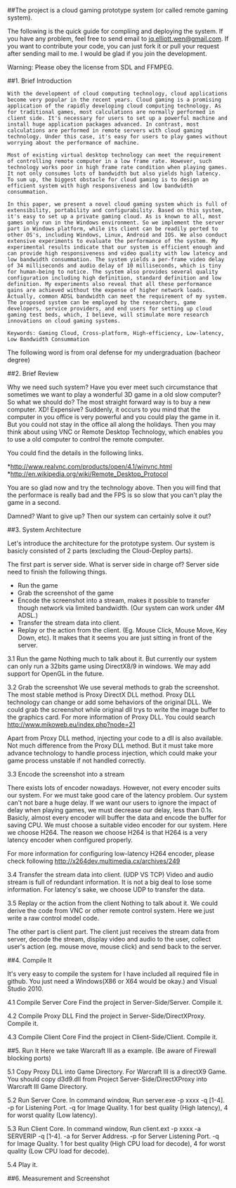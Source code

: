 ﻿
##The project is a cloud gaming prototype system (or called remote gaming system).

The following is the quick guide for compliing and deploying the system. If you have any problem, feel free to send email
to jq.elliott.wen@gmail.com. If you want to contribute your code, you can just fork it or pull your request after sending mail to me. I would be glad if you join the development.

Warning: Please obey the license from SDL and FFMPEG.

##1. Brief Introduction 

	With the development of cloud computing technology, cloud applications become very popular in the recent years. Cloud gaming is a promising application of the rapidly developing cloud computing technology. As for traditional games, most calculations are normally performed in client side. It's necessary for users to set up a powerful machine and install huge application packages advanced. In contrast, most calculations are performed in remote servers with cloud gaming technology. Under this case, it's easy for users to play games without worrying about the performance of machine.

	Most of existing virtual desktop technology can meet the requirement of controlling remote computer in a low frame rate. However, such technology works poor in high frame rate condition when playing games. It not only consumes lots of bandwidth but also yields high latency. To sum up, the biggest obstacle for cloud gaming is to design an efficient system with high responsiveness and low bandwidth consummation.

	In this paper, we present a novel cloud gaming system which is full of extensibility, portability and configurability. Based on this system, it's easy to set up a private gaming cloud. As is known to all, most games only run in the Windows environment. So we implement the server part in Windows platform, while its client can be readily ported to other OS's, including Windows, Linux, Android and IOS. We also conduct extensive experiments to evaluate the performance of the system. My experimental results indicate that our system is efficient enough and can provide high responsiveness and video quality with low latency and low bandwidth consummation. The system yields a per-frame video delay of 34 milliseconds and audio delay of 10 milliseconds, which is tiny for human-being to notice. The system also provides several quality configuration including high definition, standard definition and low definition. My experiments also reveal that all these performance gains are achieved without the expense of higher network loads. Actually, common ADSL bandwidth can meet the requirement of my system. The proposed system can be employed by the researchers, game developers, service providers, and end users for setting up cloud gaming test beds, which, I believe, will stimulate more research innovations on cloud gaming systems.

	Keywords: Gaming Cloud, Cross-platform, High-efficiency, Low-latency, Low Bandwidth Consummation

The following word is from oral defense for my undergraduation (bacheor degree)

##2. Brief Review

Why we need such system? Have you ever meet such circumstance that sometimes we want to play a wonderful 3D game in a old slow computer? So what we should do? The most straight forward way is to buy a new computer. XD! Expensive? 
Suddenly, it occurs to you mind that the computer in you office is very powerful and you could play the game in it. But you could not stay in the office all along the holidays. Then you may think about using VNC or Remote Desktop Technology, which enables you to use a old computer to control the remote computer.

You could find the details in the following links.

*http://www.realvnc.com/products/open/4.1/winvnc.html
*http://en.wikipedia.org/wiki/Remote_Desktop_Protocol

You are so glad now and try the technology above. Then you will find that the performace is really bad and the FPS is so slow that you can't play the game in a second. 

Damned? Want to give up? Then our system can certainly solve it out?

##3. System Architecture

Let's introduce the architecture for the prototype system. Our system is basicly consisted of 2 parts (excluding the Cloud-Deploy parts). 

The first part is server side. What is server side in charge of? Server side need to finish the following things.
* Run the game
* Grab the screenshot of the game
* Encode the screenshot into a stream, makes it possible to transfer though network via limited bandwidth. (Our system can work under 4M ADSL.)
* Transfer the stream data into client.
* Replay or the action from the client. (Eg. Mouse Click, Mouse Move, Key Down, etc). It makes that it seems you are just sitting in front of the server.

3.1 Run the game
Nothing much to talk about it. But currently our system can only run a 32bits game using DirectX8/9 in windows. We may add support for OpenGL in the future.

3.2 Grab the screenshot
We use several methods to grab the screenshot. The most stable method is Proxy DirectX DLL method.
Proxy DLL technology can change or add some behaviors of the original DLL. We could grab the screenshot while original dll trys to write the image buffer to the graphics card. For more information of Proxy DLL. You could search http://www.mikoweb.eu/index.php?node=21

Apart from Proxy DLL method, injecting your code to a dll is also available. Not much difference from the Proxy DLL method.
But it must take more advance technology to handle process injection, which could make your game process unstable if not handled correctly.

3.3 Encode the screenshot into a stream

There exists lots of encoder nowadays. However, not every encoder suits our system. For we must take good care of the latency problem. Our system can't not bare a huge delay. If we want our users to ignore the impact of delay when playing  games, we must decrease our delay, less than 0.1s. 
Basicly, almost every encoder will buffer the data and encode the buffer for saving CPU. We must choose a suitable video encoder for our system. Here we choose H264. The reason we choose H264 is that H264 is a very latency encoder when configured properly.

For more information for configuring low-latency H264 encoder, please check following http://x264dev.multimedia.cx/archives/249

3.4 Transfer the stream data into client. (UDP VS TCP)
Video and audio stream is full of redundant information. It is not a big deal to lose some information.
For latency's sake, we choose UDP to transfer the data.

3.5 Replay or the action from the client
Nothing to talk about it. We could derive the code from VNC or other remote control system. Here we just write a raw control model code.


The other part is client part. The client just receives the stream data from server, decode the stream, display video and audio to the user, collect user's action (eg. mouse move, mouse click) and send back to the server.

 
##4. Compile It

It's very easy to compile the system for I have included all required file in github. You just need a Windows(X86 or X64 would be okay.) and Visual Studio 2010. 

4.1 Compile Server Core
Find the project in Server-Side/Server. Compile it.

4.2 Compile Proxy DLL
Find the project in Server-Side/DirectXProxy. Compile it.

4.3 Compile Client Core
Find the project in Client-Side/Client. Compile it.

##5. Run It
Here we take Warcraft III as a example. (Be aware of Firewall blocking ports)

5.1 Copy Proxy DLL into Game Directory. For Warcraft III is a directX9 Game. You should copy d3d9.dll from Project Server-Side/DirectXProxy into Warcraft III Game Directory.

5.2 Run Server Core. In command window, Run server.exe -p xxxx -q [1-4]. -p for Listening Port. -q for Image Quality. 1 for best quality (High latency), 4 for worst quality (Low latency).

5.3 Run Client Core. In command window, Run client.ext -p xxxx -a SERVERIP -q [1-4]. -a for Server Address. -p for Server Listening Port. -q for Image Quality. 1 for best quality (High CPU load for decode), 4 for worst quality (Low CPU load for decode).

5.4 Play it.


##6. Measurement and Screenshot


